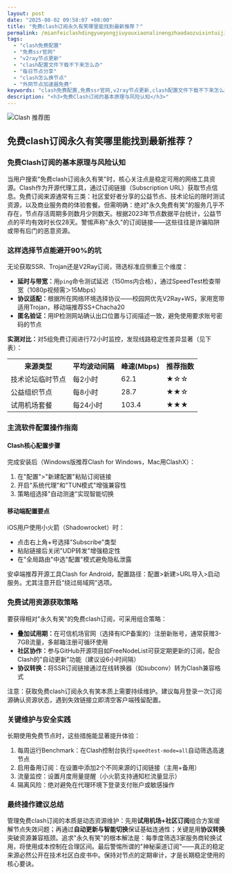 ```yaml
---
layout: post
date: "2025-08-02 09:58:07 +08:00"
title: "免费clash订阅永久有笑哪里能找到最新推荐？"
permalink: /mianfeiclashdingyueyongjiuyouxiaonalinengzhaodaozuixintuijian/
tags:
  - "clash免费配置"
  - "免费ssr官网"
  - "v2ray节点更新"
  - "clash配置文件下载不下来怎么办"
  - "每日节点分享"
  - "clash怎么换节点"
  - "外网节点加速器免费"
keywords: "clash免费配置,免费ssr官网,v2ray节点更新,clash配置文件下载不下来怎么办,每日节点分享,clash怎么换节点,外网节点加速器免费"
description: "<h3>免费Clash订阅的基本原理与风险认知</h3>"
---
```


![Clash 推荐图](https://clashjd.github.io/assets/img/clash节点推荐.png)

## 免费clash订阅永久有笑哪里能找到最新推荐？

<h3>免费Clash订阅的基本原理与风险认知</h3>
<p>当用户搜索"免费clash订阅永久有笑"时，核心关注点是稳定可用的网络工具资源。Clash作为开源代理工具，通过订阅链接（Subscription URL）获取节点信息。免费订阅来源通常有三类：社区爱好者分享的公益节点、技术论坛的限时测试资源，以及商业服务商的体验套餐。但需明确：绝对"永久免费有笑"的服务几乎不存在，节点存活周期多则数月少则数天。根据2023年节点数据平台统计，公益节点的平均有效时长仅28天。警惕声称"永久"的订阅链接——这些往往是诈骗陷阱或带有后门的恶意资源。</p>
<h3>这样选择节点能避开90%的坑</h3>
<p>无论获取SSR、Trojan还是V2Ray订阅，筛选标准应侧重三个维度：</p>
<ul>
<li><strong>延时与带宽：</strong>用<code>ping</code>命令测试延迟（150ms内合格），通过SpeedTest检查带宽（1080p视频需＞15Mbps）</li>
<li><strong>协议适配：</strong>根据所在网络环境选择协议——校园网优先V2Ray+WS，家用宽带适用Trojan，移动端推荐SS+Chacha20</li>
<li><strong>匿名验证：</strong>用IP检测网站确认出口位置与订阅描述一致，避免使用要求账号密码的节点</li>
</ul>
<p><strong>实测对比：</strong>对5组免费订阅进行72小时监控，发现线路稳定性差异显著（见下表）：</p>
<table>
<tr><th>来源类型</th><th>平均波动间隔</th><th>峰速(Mbps)</th><th>推荐指数</th></tr>
<tr><td>技术论坛临时节点</td><td>每2小时</td><td>62.1</td><td>★☆☆</td></tr>
<tr><td>公益组织节点</td><td>每8小时</td><td>28.7</td><td>★★☆</td></tr>
<tr><td>试用机场套餐</td><td>每24小时</td><td>103.4</td><td>★★★</td></tr>
</table>
<h3>主流软件配置操作指南</h3>
<h4>Clash核心配置步骤</h4>
<p>完成安装后（Windows版推荐Clash for Windows，Mac用ClashX）：</p>
<ol>
<li>在"配置">"新建配置"粘贴订阅链接</li>
<li>开启"系统代理"和"TUN模式"增强兼容性</li>
<li>策略组选择"自动测速"实现智能切换</li>
</ol>
<h4>移动端配置要点</h4>
<p>iOS用户使用小火箭（Shadowrocket）时：</p>
<ul>
<li>点击右上角+号选择"Subscribe"类型</li>
<li>粘贴链接后关闭"UDP转发"增强稳定性</li>
<li>在"全局路由"中选"配置"模式避免隐私泄露</li>
</ul>
<p>安卓端推荐开源工具Clash for Android，配置路径：配置>新建>URL导入>启动服务。尤其注意开启"绕过局域网"选项。</p>
<h3>免费试用资源获取策略</h3>
<p>要获得相对"永久有笑"的免费clash订阅，可采用组合策略：</p>
<ul>
<li><strong>叠加试用期：</strong>在可信机场官网（选择有ICP备案的）注册新账号，通常获赠3-7GB流量，多邮箱注册可循环使用</li>
<li><strong>社区协作：</strong>参与GitHub开源项目如FreeNodeList可获定期更新的订阅，配合Clash的"自动更新"功能（建议设6小时间隔）</li>
<li><strong>协议转换：</strong>将SSR订阅链接通过在线转换器（如subconv）转为Clash兼容格式</li>
</ul>
<p>注意：获取免费clash订阅永久有笑本质上需要持续维护。建议每月登录一次订阅源确认资源状态，遇到失效链接立即清空客户端残留配置。</p>
<h3>关键维护与安全实践</h3>
<p>长期使用免费节点时，这些措施能显著提升体验：</p>
<ol>
<li>每周运行Benchmark：在Clash控制台执行<code>speedtest-mode=all</code>自动筛选高速节点</li>
<li>启用备用订阅：在设置中添加2个不同来源的订阅链接（主用+备用）</li>
<li>流量监控：设置月度用量提醒（小火箭支持通知栏流量显示）</li>
<li>隔离风险：绝对避免在代理环境下登录支付账户或敏感操作</li>
</ol>
<h3>最终操作建议总结</h3>
<p>管理免费clash订阅的本质是动态资源维护：先用<strong>试用机场+社区订阅</strong>组合方案缓解节点失效问题；再通过<strong>自动更新与智能切换</strong>保证基础连通性；关键是用<strong>协议转换</strong>突破资源兼容瓶颈。追求"永久有笑"的根本解法是：每季度筛选3家服务商轮换试用，将使用成本控制在合理区间。最后警惕所谓的"神秘渠道订阅"——真正的稳定来源必然公开在技术社区白皮书中。保持对节点的定期审计，才是长期稳定使用的核心要诀。</p>